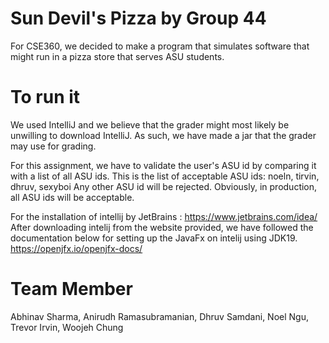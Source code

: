 # Sun Devil's Pizza by Group 44

For CSE360, we decided to make a program that simulates software that might run in a pizza store that serves ASU students.

# To run it
We used IntelliJ and we believe that the grader might most likely be unwilling to download IntelliJ. As such, we have made a jar that the grader may use for grading.

For this assignment, we have to validate the user's ASU id by comparing it with a list of all ASU ids.
This is the list of acceptable ASU ids: noeln, tirvin, dhruv, sexyboi
Any other ASU id will be rejected.
Obviously, in production, all ASU ids will be acceptable.

For the installation of intellij by JetBrains : https://www.jetbrains.com/idea/
After downloading intelij from the website provided, we have followed the documentation below for setting up the JavaFx on intelij using JDK19.
https://openjfx.io/openjfx-docs/

# Team Member
Abhinav Sharma, Anirudh Ramasubramanian, Dhruv Samdani, Noel Ngu, Trevor Irvin, Woojeh Chung
